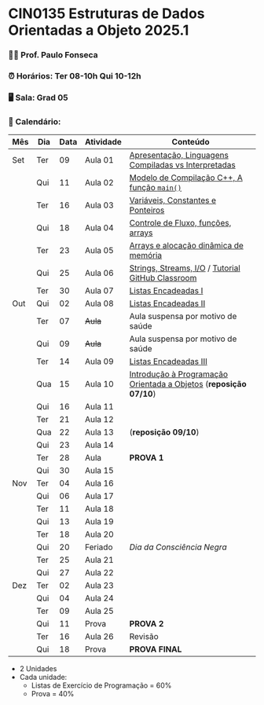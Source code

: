 # CIN0135 Estruturas de Dados Orientadas a Objeto 2025.1

### 👨‍🏫 Prof. Paulo Fonseca

### ⏰ Horários: Ter 08-10h Qui 10-12h

### 🖥️ Sala: Grad 05

### 📆 Calendário:

| Mês   | Dia  | Data | Atividade | Conteúdo                                                |
|-------|------|------|-----------|---------------------------------------------------------|
| Set   | Ter  | 09   | Aula 01   | [Apresentação, Linguagens Compiladas vs Interpretadas](aulas/aula01/aula01.md)|
|       | Qui  | 11   | Aula 02   | [Modelo de Compilação C++, A função `main()`](aulas/aula02/aula02.md)|
|       | Ter  | 16   | Aula 03   | [Variáveis, Constantes e Ponteiros](./aulas/aula03/aula03.md)|
|       | Qui  | 18   | Aula 04   | [Controle de Fluxo, funções, arrays](./aulas/aula04/aula04.md)|
|       | Ter  | 23   | Aula 05   | [Arrays e alocação dinâmica de memória](./aulas/aula05/aula05.md)|
|       | Qui  | 25   | Aula 06   | [Strings, Streams, I/O](./aulas/aula06/aula06.md) / [Tutorial GitHub Classroom](./labs/githubclassroom/tutorial.md) |
|       | Ter  | 30   | Aula 07   | [Listas Encadeadas I](./aulas/aula07/aula07.md)|
| Out   | Qui  | 02   | Aula 08   | [Listas Encadeadas II](./aulas/aula08/aula08.md)| 
|       | Ter  | 07   | ~~Aula~~  | Aula suspensa por motivo de saúde                       |
|       | Qui  | 09   | ~~Aula~~  | Aula suspensa por motivo de saúde                       |
|       | Ter  | 14   | Aula 09   | [Listas Encadeadas III](./aulas/aula09/aula09.md)                                                      |
|       | Qua  | 15   | Aula 10   | [Introdução à Programação Orientada a Objetos](./aulas/aula10/aula10.md) (**reposição 07/10**)  |
|       | Qui  | 16   | Aula 11   |                                                         |
|       | Ter  | 21   | Aula 12   |                                                         |
|       | Qua  | 22   | Aula 13   | (**reposição 09/10**)                                   |
|       | Qui  | 23   | Aula 14   |                                                         |
|       | Ter  | 28   | Aula      | **PROVA 1**                                             |
|       | Qui  | 30   | Aula 15   |                                                         |
| Nov   | Ter  | 04   | Aula 16   |                                                         |
|       | Qui  | 06   | Aula 17   |                                                         |
|       | Ter  | 11   | Aula 18   |                                                         |
|       | Qui  | 13   | Aula 19   |                                                         |
|       | Ter  | 18   | Aula 20   |                                                         |
|       | Qui  | 20   | Feriado   | *Dia da Consciência Negra*                              |
|       | Ter  | 25   | Aula 21   |                                                         |
|       | Qui  | 27   | Aula 22   |                                                         |
| Dez   | Ter  | 02   | Aula 23   |                                                         |
|       | Qui  | 04   | Aula 24   |                                                         |
|       | Ter  | 09   | Aula 25   |                                                         |
|       | Qui  | 11   | Prova     | **PROVA 2**                                             | 
|       | Ter  | 16   | Aula 26   | Revisão                                                 |
|       | Qui  | 18   | Prova     | **PROVA FINAL**                                         |


- 2 Unidades
- Cada unidade:
	- Listas de Exercício de Programação = 60%
	- Prova = 40%